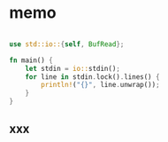 # memo

```rust:sample.rs

use std::io::{self, BufRead};

fn main() {
    let stdin = io::stdin();
    for line in stdin.lock().lines() {
        println!("{}", line.unwrap());
    }
}
```


## xxx
